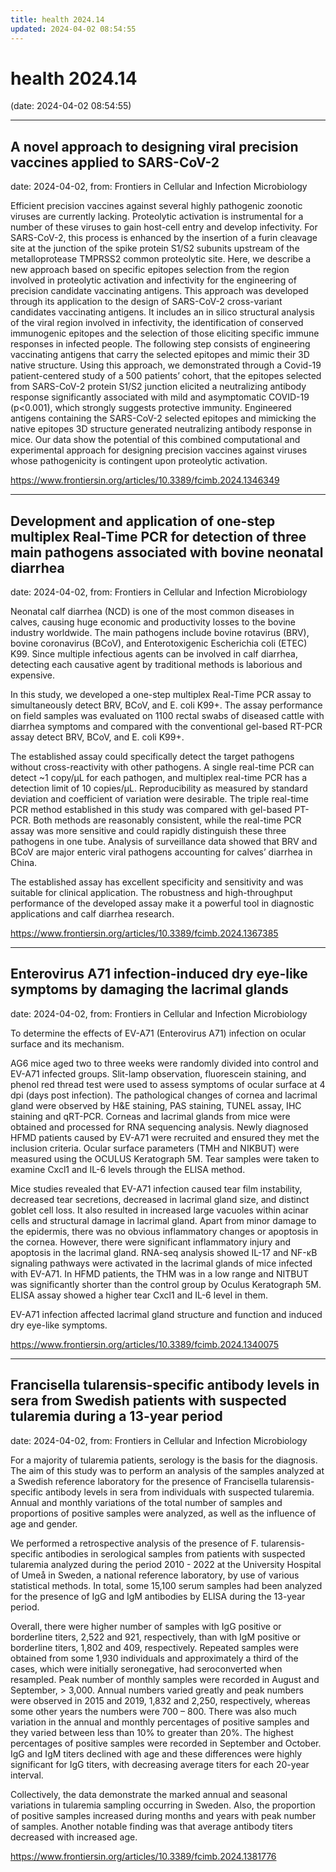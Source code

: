 ```yaml
---
title: health 2024.14
updated: 2024-04-02 08:54:55
---
```


# health 2024.14

(date: 2024-04-02 08:54:55)

---

## A novel approach to designing viral precision vaccines applied to SARS-CoV-2

date: 2024-04-02, from: Frontiers in Cellular and Infection Microbiology

<p>Efficient precision vaccines against several highly pathogenic zoonotic viruses are currently lacking. Proteolytic activation is instrumental for a number of these viruses to gain host-cell entry and develop infectivity. For SARS-CoV-2, this process is enhanced by the insertion of a furin cleavage site at the junction of the spike protein S1/S2 subunits upstream of the metalloprotease TMPRSS2 common proteolytic site. Here, we describe a new approach based on specific epitopes selection from the region involved in proteolytic activation and infectivity for the engineering of precision candidate vaccinating antigens. This approach was developed through its application to the design of SARS-CoV-2 cross-variant candidates vaccinating antigens. It includes an <italic>in silico</italic> structural analysis of the viral region involved in infectivity, the identification of conserved immunogenic epitopes and the selection of those eliciting specific immune responses in infected people. The following step consists of engineering vaccinating antigens that carry the selected epitopes and mimic their 3D native structure. Using this approach, we demonstrated through a Covid-19 patient-centered study of a 500 patients’ cohort, that the epitopes selected from SARS-CoV-2 protein S1/S2 junction elicited a neutralizing antibody response significantly associated with mild and asymptomatic COVID-19 (p&lt;0.001), which strongly suggests protective immunity. Engineered antigens containing the SARS-CoV-2 selected epitopes and mimicking the native epitopes 3D structure generated neutralizing antibody response in mice. Our data show the potential of this combined computational and experimental approach for designing precision vaccines against viruses whose pathogenicity is contingent upon proteolytic activation.</p> 

<https://www.frontiersin.org/articles/10.3389/fcimb.2024.1346349>

---

## Development and application of one-step multiplex Real-Time PCR for detection of three main pathogens associated with bovine neonatal diarrhea

date: 2024-04-02, from: Frontiers in Cellular and Infection Microbiology

<sec><title>Introduction</title><p>Neonatal calf diarrhea (NCD) is one of the most common diseases in calves, causing huge economic and productivity losses to the bovine industry worldwide. The main pathogens include bovine rotavirus (BRV), bovine coronavirus (BCoV), and Enterotoxigenic Escherichia coli (ETEC) K99. Since multiple infectious agents can be involved in calf diarrhea, detecting each causative agent by traditional methods is laborious and expensive.</p></sec><sec><title>Methods</title><p>In this study, we developed a one-step multiplex Real-Time PCR assay to simultaneously detect BRV, BCoV, and E. coli K99+. The assay performance on field samples was evaluated on 1100 rectal swabs of diseased cattle with diarrhea symptoms and compared with the conventional gel-based RT-PCR assay detect BRV, BCoV, and E. coli K99+.</p></sec><sec><title>Results</title><p>The established assay could specifically detect the target pathogens without cross-reactivity with other pathogens. A single real-time PCR can detect ~1 copy/µL for each pathogen, and multiplex real-time PCR has a detection limit of 10 copies/µL. Reproducibility as measured by standard deviation and coefficient of variation were desirable. The triple real-time PCR method established in this study was compared with gel-based PT-PCR. Both methods are reasonably consistent, while the real-time PCR assay was more sensitive and could rapidly distinguish these three pathogens in one tube.  Analysis of surveillance data showed that BRV and BCoV are major enteric viral pathogens accounting for calves’ diarrhea in China. </p></sec><sec><title>Discussion</title><p>The established assay has excellent specificity and sensitivity and was suitable for clinical application. The robustness and high-throughput performance of the developed assay make it a powerful tool in diagnostic applications and calf diarrhea research. ​</p></sec> 

<https://www.frontiersin.org/articles/10.3389/fcimb.2024.1367385>

---

## Enterovirus A71 infection-induced dry eye-like symptoms by damaging the lacrimal glands

date: 2024-04-02, from: Frontiers in Cellular and Infection Microbiology

<sec><title>Purpose</title><p>To determine the effects of EV-A71 (Enterovirus A71) infection on ocular surface and its mechanism.</p></sec><sec><title>Methods</title><p>AG6 mice aged two to three weeks were randomly divided into control and EV-A71 infected groups. Slit-lamp observation, fluorescein staining, and phenol red thread test were used to assess symptoms of ocular surface at 4 dpi (days post infection). The pathological changes of cornea and lacrimal gland were observed by H&amp;E staining, PAS staining, TUNEL assay, IHC staining and qRT-PCR. Corneas and lacrimal glands from mice were obtained and processed for RNA sequencing analysis. Newly diagnosed HFMD patients caused by EV-A71 were recruited and ensured they met the inclusion criteria. Ocular surface parameters (TMH and NIKBUT) were measured using the OCULUS Keratograph 5M. Tear samples were taken to examine Cxcl1 and IL-6 levels through the ELISA method.</p></sec><sec><title>Results</title><p>Mice studies revealed that EV-A71 infection caused tear film instability, decreased tear secretions, decreased in lacrimal gland size, and distinct goblet cell loss. It also resulted in increased large vacuoles within acinar cells and structural damage in lacrimal gland. Apart from minor damage to the epidermis, there was no obvious inflammatory changes or apoptosis in the cornea. However, there were significant inflammatory injury and apoptosis in the lacrimal gland. RNA-seq analysis showed IL-17 and NF-κB signaling pathways were activated in the lacrimal glands of mice infected with EV-A71. In HFMD patients, the THM was in a low range and NITBUT was significantly shorter than the control group by Oculus Keratograph 5M. ELISA assay showed a higher tear Cxcl1 and IL-6 level in them.</p></sec><sec><title>Conclusion</title><p>EV-A71 infection affected lacrimal gland structure and function and induced dry eye-like symptoms.</p></sec> 

<https://www.frontiersin.org/articles/10.3389/fcimb.2024.1340075>

---

## Francisella tularensis-specific antibody levels in sera from Swedish patients with suspected tularemia during a 13-year period

date: 2024-04-02, from: Frontiers in Cellular and Infection Microbiology

<sec><title>Introduction</title><p>For a majority of tularemia patients, serology is the basis for the diagnosis. The aim of this study was to perform an analysis of the samples analyzed at a Swedish reference laboratory for the presence of Francisella tularensis-specific antibody levels in sera from individuals with suspected tularemia. Annual and monthly variations of the total number of samples and proportions of positive samples were analyzed, as well as the influence of age and gender.</p></sec><sec><title>Methods</title><p>We performed a retrospective analysis of the presence of F. tularensis-specific antibodies in serological samples from patients with suspected tularemia analyzed during the period 2010 - 2022 at the University Hospital of Umeå in Sweden, a national reference laboratory, by use of various statistical methods. In total, some 15,100 serum samples had been analyzed for the presence of IgG and IgM antibodies by ELISA during the 13-year period.</p></sec><sec><title>Results</title><p>Overall, there were higher number of samples with IgG positive or borderline titers, 2,522 and 921, respectively, than with IgM positive or borderline titers, 1,802 and 409, respectively. Repeated samples were obtained from some 1,930 individuals and approximately a third of the cases, which were initially seronegative, had seroconverted when resampled. Peak number of monthly samples were recorded in August and September, &gt; 3,000. Annual numbers varied greatly and peak numbers were observed in 2015 and 2019, 1,832 and 2,250, respectively, whereas some other years the numbers were 700 – 800. There was also much variation in the annual and monthly percentages of positive samples and they varied between less than 10% to greater than 20%. The highest percentages of positive samples were recorded in September and October. IgG and IgM titers declined with age and these differences were highly significant for IgG titers, with decreasing average titers for each 20-year interval.</p></sec><sec><title>Discussion</title><p>Collectively, the data demonstrate the marked annual and seasonal variations in tularemia sampling occurring in Sweden. Also, the proportion of positive samples increased during months and years with peak number of samples. Another notable finding was that average antibody titers decreased with increased age.</p></sec> 

<https://www.frontiersin.org/articles/10.3389/fcimb.2024.1381776>

